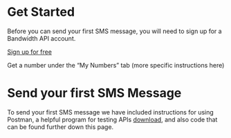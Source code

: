 # Get Started
Before you can send your first SMS message, you will need to sign up for a Bandwidth API account.

[Sign up for free](http://bandwidth.com/products/application-platform/?utm_medium=social&utm_source=docs&utm_campaign=dtolb&utm_content=_)

Get a number under the “My Numbers” tab (more specific instructions here)

# Send your first SMS Message

To send your first SMS message we have included instructions for using Postman, a helpful program for testing APIs [download](https://www.getpostman.com/), and also code that can be found further down this page.
